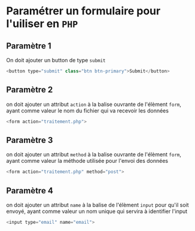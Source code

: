 # Paramétrer un formulaire pour l'uiliser en `PHP`

## Paramètre 1
On doit ajouter un button de type `submit`
```php
<button type="submit" class="btn btn-primary">Submit</button>
```

## Paramètre 2
on doit ajouter un attribut `action` à la balise ouvrante de l'élèment `form`, ayant comme valeur le nom du fichier qui va recevoir les données
```php
<form action="traitement.php">
```

## Paramètre 3
on doit ajouter un attribut `method` à la balise ouvrante de l'élèment `form`, ayant comme valeur la méthode utilisée pour l'envoi des données
```php
<form action="traitement.php" method="post">
```

## Paramètre 4
on doit ajouter un attribut `name` à la balise de l'élèment `input` pour qu'il soit envoyé, ayant comme valeur un nom unique qui servira à identifier l'input
```php
<input type="email" name="email">
```